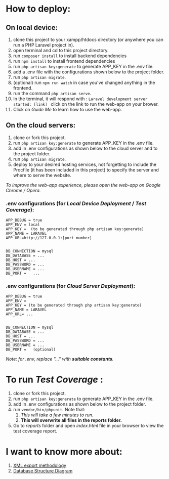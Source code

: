 # How to deploy: 
## On local device:
1. clone this project to your xampp/htdocs directory (or anywhere you can run a PHP Laravel project in).
2. open terminal and cd to this project directory. 
3. run  `composer install` to install backend dependencies
4. run  `npm install` to install frontend dependencies
5. run  `php artisan key:generate` to generate APP_KEY in the .env file.
6. add a .env file with the configurations shown below to the project folder.
7. run  `php artisan migrate`.
8. (optional) run  `npm run watch` in case you've changed anything in the frontend.
8. run the command `php artisan serve`.
9. In the terminal, it will respond with : `Laravel development server started: [link] ` click on the link to run the web-app on your brower.
10. Click on *Guide Me* to learn how to use the web-app.

## On the cloud servers: 
1. clone or fork this project. 
2. run  `php artisan key:generate` to generate APP_KEY in the .env file.
3. add in .env configurations as shown below to the cloud server and to the project folder.
4. run  `php artisan migrate`. 
5. deploy to your desired hosting services, not forgetting to include the Procfile (it has been included in this project) to specify the server and where to serve the website.

*To improve the web-app experience, please open the web-app on Google Chrome / Opera.*

### .env configurations (for *Local Device Deployment* / *Test Coverage*):
```
APP_DEBUG = true
APP_ENV = local 
APP_KEY =  (to be generated through php artisan key:generate)
APP_NAME = LARAVEL
APP_URL=http://127.0.0.1:[port number]


DB_CONNECTION = mysql
DB_DATABASE = ...
DB_HOST = ...
DB_PASSWORD = ...
DB_USERNAME = ...
DB_PORT =   ...
```
### .env configurations (for *Cloud Server Deployment*):
```
APP_DEBUG = true
APP_ENV =  
APP_KEY = (to be generated through php artisan key:generate)
APP_NAME = LARAVEL
APP_URL= ...


DB_CONNECTION = mysql
DB_DATABASE = ...
DB_HOST = ...
DB_PASSWORD = ...
DB_USERNAME = ...
DB_PORT =   (optional)
```
*Note: for .env, replace  "..." with __suitable constants__.*

# To run *Test Coverage* : 
1. clone or fork this project. 
2. run  `php artisan key:generate` to generate APP_KEY in the .env file.
3. add in .env configurations as shown below to the project folder.
4. run `vendor/bin/phpunit`. Note that:
    1. *This will take a few minutes to run.*
    2. __This will overwrite all files in the reports folder.__
2. Go to *reports* folder and open *index.html* file in your browser to view the test coverage report. 

# I want to know more about: 
1. [XML export methodology](documentation/XMLExport.pdf)
2. [Database Structure Diagram](documentation/DBStructure.pdf)